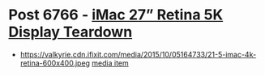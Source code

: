 # Post 6766 - [iMac 27&#8221; Retina 5K Display Teardown](https://www.ifixit.com/News/6766/imac-27)

- https://valkyrie.cdn.ifixit.com/media/2015/10/05164733/21-5-imac-4k-retina-600x400.jpeg [media item](media-27846.md)